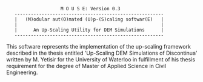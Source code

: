 
                        M O U S E: Version 0.3
       -------------------------------------------------------
       |   (M)odular aut(O)mated (U)p-(S)caling softwar(E)   |
       |                                                     |
       |      An Up-Scaling Utility for DEM Simulations      |
       -------------------------------------------------------

This software represents the implementation of the up-scaling 
framework described in the thesis entitled 'Up-Scaling DEM 
Simulations of Discontinua' written by M. Yetisir for the University
of Waterloo in fulfillment of his thesis requirement for the degree of 
Master of Applied Science in Civil Engineering.
